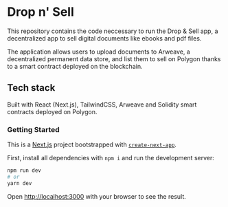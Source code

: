 # Drop n' Sell

This repository contains the code neccessary to run the Drop & Sell app, a decentralized app to sell digital documents like ebooks and pdf files.

The application allows users to upload documents to Arweave, a decentralized permanent data store, and list them to sell on Polygon thanks to a smart contract deployed on the blockchain.

## Tech stack

Built with React (Next.js), TailwindCSS, Arweave and Solidity smart contracts deployed on Polygon.

### Getting Started

This is a [Next.js](https://nextjs.org/) project bootstrapped with [`create-next-app`](https://github.com/vercel/next.js/tree/canary/packages/create-next-app).

First, install all dependencies with `npm i` and run the development server:

```bash
npm run dev
# or
yarn dev
```

Open [http://localhost:3000](http://localhost:3000) with your browser to see the result.
